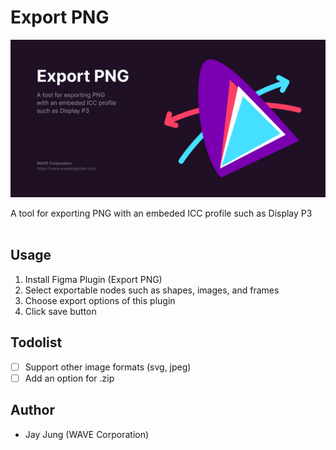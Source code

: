 # Export PNG

![ ](./assets/img__plugin_export_png.png)

A tool for exporting PNG with an embeded ICC profile such as Display P3
<br>
<br>

## Usage

1. Install Figma Plugin (Export PNG)
1. Select exportable nodes such as shapes, images, and frames
1. Choose export options of this plugin
1. Click save button

## Todolist
- [ ] Support other image formats (svg, jpeg)
- [ ] Add an option for .zip

## Author
- Jay Jung (WAVE Corporation) 
